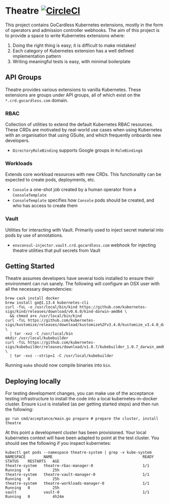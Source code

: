# Theatre [![CircleCI](https://circleci.com/gh/gocardless/theatre.svg?style=svg)](https://circleci.com/gh/gocardless/theatre)

This project contains GoCardless Kubernetes extensions, mostly in the form of
operators and admission controller webhooks. The aim of this project is to
provide a space to write Kubernetes extensions where:

1. Doing the right thing is easy; it is difficult to make mistakes!
2. Each category of Kubernetes extension has a well defined implementation pattern
3. Writing meaningful tests is easy, with minimal boilerplate

## API Groups

Theatre provides various extensions to vanilla Kubernetes. These extensions are
groups under API groups, all of which exist on the `*.crd.gocardless.com`
domain.

### RBAC

Collection of utilities to extend the default Kubernetes RBAC resources. These
CRDs are motivated by real-world use cases when using Kubernetes with an
organisation that using GSuite, and which frequently onboards new developers.

- `DirectoryRoleBinding` supports Google groups in `RoleBinding`s

### Workloads

Extends core workload resources with new CRDs. This functionality can be
expected to create pods, deployments, etc.

- `Console` a one-shot job created by a human operator from a `ConsoleTemplate`
- `ConsoleTemplate` specifies how `Console` pods should be created, and who has
  access to create them

### Vault

Utilities for interacting with Vault. Primarily used to inject secret material
into pods by use of annotations.

- `envconsul-injector.vault.crd.gocardless.com` webhook for injecting theatre
  utilities that pull secrets from Vault

## Getting Started

Theatre assumes developers have several tools installed to ensure their
environment can run sanely. The following will configure an OSX user with all
the necessary dependencies:

```shell
brew cask install docker
brew install go@1.13.4 kubernetes-cli
curl -fsL -o /usr/local/bin/kind https://github.com/kubernetes-sigs/kind/releases/download/v0.6.0/kind-darwin-amd64 \
  && chmod a+x /usr/local/bin/kind
curl -fsL https://github.com/kubernetes-sigs/kustomize/releases/download/kustomize%2Fv3.4.0/kustomize_v3.4.0_darwin_amd64.tar.gz \
  | tar -xvz -C /usr/local/bin
mkdir /usr/local/kubebuilder
curl -fsL https://github.com/kubernetes-sigs/kubebuilder/releases/download/v1.0.7/kubebuilder_1.0.7_darwin_amd64.tar.gz \
  | tar -xvz --strip=1 -C /usr/local/kubebuilder
```

Running `make` should now compile binaries into `bin`.

## Deploying locally

For testing development changes, you can make use of the acceptance testing
infrastructure to install the code into a local kubernetes-in-docker cluster.
Ensure `kind` is installed (as per getting started steps) and then run the
following:

```
go run cmd/acceptance/main.go prepare # prepare the cluster, install theatre
```

At this point a development cluster has been provisioned. Your local kubernetes
context will have been adapted to point at the test cluster. You should see the
following if you inspect kubernetes:

```shell
kubectl get pods --namespace theatre-system | grep -v kube-system
NAMESPACE        NAME                                        READY   STATUS    RESTARTS   AGE
theatre-system   theatre-rbac-manager-0                      1/1     Running   0          25h
theatre-system   theatre-vault-manager-0                     1/1     Running   0          25h
theatre-system   theatre-workloads-manager-0                 1/1     Running   0          25h
vault            vault-0                                     1/1     Running   0          4h24m
```
